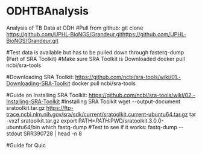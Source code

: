 # ODHTBAnalysis
Analysis of TB Data at ODH 
#Pull from github: 
git clone https://github.com/UPHL-BioNGS/Grandeur.githttps://github.com/UPHL-BioNGS/Grandeur.git

#Test data is available but has to be pulled down through fasterq-dump (Part of SRA Toolkit)
#Make sure SRA Toolkit is Downloaded
docker pull ncbi/sra-tools 

#Downloading SRA Toolkit: https://github.com/ncbi/sra-tools/wiki/01.-Downloading-SRA-Toolkit
docker pull ncbi/sra-tools

#Guide on Installing SRA Toolkit: https://github.com/ncbi/sra-tools/wiki/02.-Installing-SRA-Toolkit
#Installing SRA Toolkit
wget --output-document sratoolkit.tar.gz https://ftp-trace.ncbi.nlm.nih.gov/sra/sdk/current/sratoolkit.current-ubuntu64.tar.gz
tar -vxzf sratoolkit.tar.gz
export PATH=$PATH:$PWD/sratoolkit.3.0.0-ubuntu64/bin
which fastq-dump
#Test to see if it works: fastq-dump --stdout SRR390728 | head -n 8

#Guide for Quic
